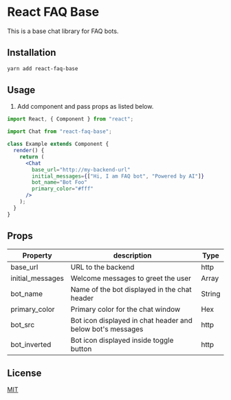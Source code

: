 # React FAQ Base

This is a base chat library for FAQ bots.

## Installation

```bash
yarn add react-faq-base
```

## Usage

1. Add component and pass props as listed below.

```jsx
import React, { Component } from "react";

import Chat from "react-faq-base";

class Example extends Component {
  render() {
    return (
      <Chat
        base_url="http://my-backend-url"
        initial_messages={["Hi, I am FAQ bot", "Powered by AI"]}
        bot_name="Bot Foo"
        primary_color="#fff"
      />
    );
  }
}
```

## Props

| Property         | description                                                | Type   |
| ---------------- | ---------------------------------------------------------- | ------ |
| base_url         | URL to the backend                                         | http   |
| initial_messages | Welcome messages to greet the user                         | Array  |
| bot_name         | Name of the bot displayed in the chat header               | String |
| primary_color    | Primary color for the chat window                          | Hex    |
| bot_src          | Bot icon displayed in chat header and below bot's messages | http   |
| bot_inverted     | Bot icon displayed inside toggle button                    | http   |

## License

[MIT](https://choosealicense.com/licenses/mit/)
